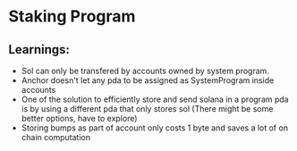 # Staking Program

## Learnings:

- Sol can only be transfered by accounts owned by system program.
- Anchor doesn't let any pda to be assigned as SystemProgram inside accounts
- One of the solution to efficiently store and send solana in a program pda is by using a different pda that only stores sol (There might be some better options, have to explore)
- Storing bumps as part of account only costs 1 byte and saves a lot of on chain computation 